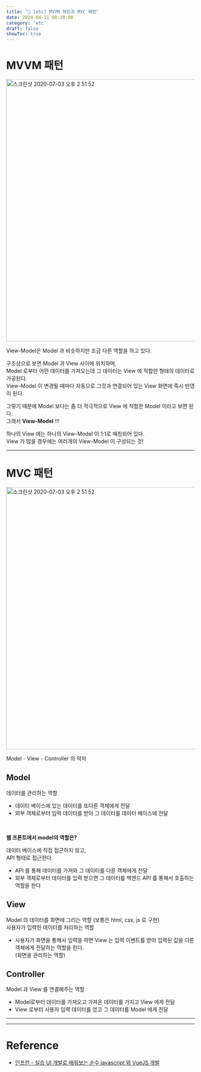 ```yaml
---
title: '🚥 [etc] MVVM 패턴과 MVC 패턴'
date: 2020-04-11 00:20:00
category: 'etc'
draft: false
showToc: true
---
```




# MVVM 패턴

<img width="700" alt="스크린샷 2020-07-03 오후 2 51 52" src="https://user-images.githubusercontent.com/55340876/86436341-0a332480-bd3d-11ea-85e8-8e830f7dfe76.png">

View-Model은 Model 과 비슷하지만 조금 다른 역할을 하고 있다.  

구조상으로 보면 Model 과 View 사이에 위치하며,  
Model 로부터 어떤 데이터를 가져오는데 그 데이터는 View 에 적합한 형태의 데이터로 가공된다.  
View-Model 이 변경될 때마다 자동으로 그것과 연결되어 있는 View 화면에 즉시 반영이 된다.  

그렇기 때문에 Model 보다는 좀 더 적극적으로 View 에 적합한 Model 이라고 보면 된다.  
그래서 **View-Model** !!!  

하나의 View 에는 하나의 View-Model 이 1:1로 매칭되어 있다.  
View 가 많을 경우에는 여러개의 View-Model 이 구성되는 것!  

---




# MVC 패턴

<img width="700" alt="스크린샷 2020-07-03 오후 2 51 52" src="https://user-images.githubusercontent.com/55340876/86436406-2767f300-bd3d-11ea-869d-cef9df3e6786.png">

Model - View - Controller 의 약자  

## Model 

데이터를 관리하는 역할  

- 데이터 베이스에 있는 데이터를 또다른 객체에게 전달  
- 외부 객체로부터 입력 데이터를 받아 그 데이터를 데이터 베이스에 전달  

<br/>

**웹 프론트에서 model의 역할은?**  

데이터 베이스에 직접 접근하지 않고,   
API 형태로 접근한다.  

- API 를 통해 데이터를 가져와 그 데이터를 다른 객체에게 전달  
- 외부 객체로부터 데이터를 입력 받으면 그 데이터를 백엔드 API 를 통해서 호출하는 역할을 한다  

## View

Model 의 데이터를 화면에 그리는 역할 (보통은 html, css, js 로 구현)  
사용자가 입력한 데이터를 처리하는 역할  

- 사용자가 화면을 통해서 입력을 하면 View 는 입력 이벤트를 받아 입력된 값을 다른 객체에게 전달하는 역할을 한다.  
  (화면을 관리하는 역할)  

## Controller

Model 과 View 를 연결해주는 역할  

- Model로부터 데이터를 가져오고 가져온 데이터를 가지고 View 에게 전달  
- View 로부터 사용자 입력 데이터를 얻고 그 데이터를 Model 에게 전달  



---
---

# Reference  
- [인프런 - 실습 UI 개발로 배워보는 순수 javascript 와 VueJS 개발](https://www.inflearn.com/course/%EC%88%9C%EC%88%98js-vuejs-%EA%B0%9C%EB%B0%9C-%EA%B0%95%EC%A2%8C/dashboard)
